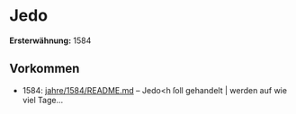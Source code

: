 # Jedo

**Ersterwähnung:** 1584

## Vorkommen
- 1584: [jahre/1584/README.md](../jahre/1584/README.md) – Jedo<h ſoll gehandelt |
werden auf wie viel Tage...
